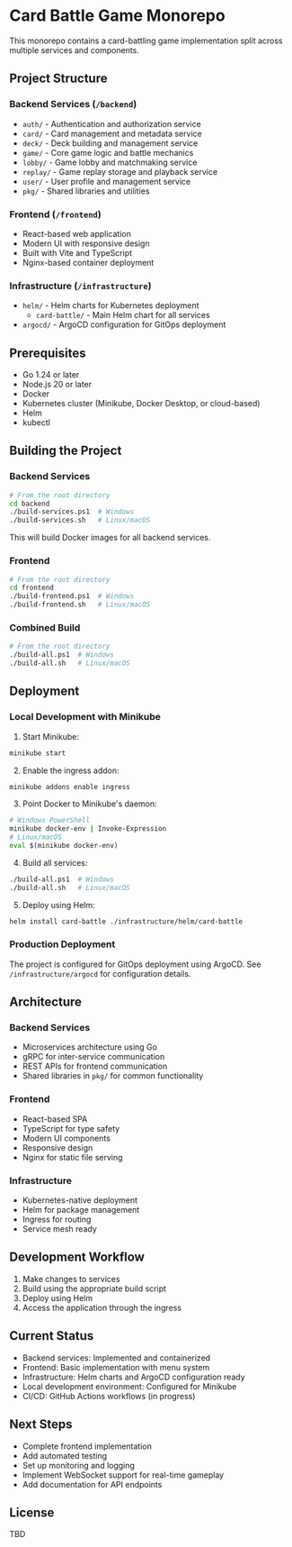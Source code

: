 # Card Battle Game Monorepo

This monorepo contains a card-battling game implementation split across multiple services and components.

## Project Structure

### Backend Services (`/backend`)
- `auth/` - Authentication and authorization service
- `card/` - Card management and metadata service
- `deck/` - Deck building and management service
- `game/` - Core game logic and battle mechanics
- `lobby/` - Game lobby and matchmaking service
- `replay/` - Game replay storage and playback service
- `user/` - User profile and management service
- `pkg/` - Shared libraries and utilities

### Frontend (`/frontend`)
- React-based web application
- Modern UI with responsive design
- Built with Vite and TypeScript
- Nginx-based container deployment

### Infrastructure (`/infrastructure`)
- `helm/` - Helm charts for Kubernetes deployment
  - `card-battle/` - Main Helm chart for all services
- `argocd/` - ArgoCD configuration for GitOps deployment

## Prerequisites

- Go 1.24 or later
- Node.js 20 or later
- Docker
- Kubernetes cluster (Minikube, Docker Desktop, or cloud-based)
- Helm
- kubectl

## Building the Project

### Backend Services

```bash
# From the root directory
cd backend
./build-services.ps1  # Windows
./build-services.sh   # Linux/macOS
```

This will build Docker images for all backend services.

### Frontend

```bash
# From the root directory
cd frontend
./build-frontend.ps1  # Windows
./build-frontend.sh   # Linux/macOS
```

### Combined Build

```bash
# From the root directory
./build-all.ps1  # Windows
./build-all.sh   # Linux/macOS
```

## Deployment

### Local Development with Minikube

1. Start Minikube:
```bash
minikube start
```

2. Enable the ingress addon:
```bash
minikube addons enable ingress
```

3. Point Docker to Minikube's daemon:
```bash
# Windows PowerShell
minikube docker-env | Invoke-Expression
# Linux/macOS
eval $(minikube docker-env)
```

4. Build all services:
```bash
./build-all.ps1  # Windows
./build-all.sh   # Linux/macOS
```

5. Deploy using Helm:
```bash
helm install card-battle ./infrastructure/helm/card-battle
```

### Production Deployment

The project is configured for GitOps deployment using ArgoCD. See `/infrastructure/argocd` for configuration details.

## Architecture

### Backend Services
- Microservices architecture using Go
- gRPC for inter-service communication
- REST APIs for frontend communication
- Shared libraries in `pkg/` for common functionality

### Frontend
- React-based SPA
- TypeScript for type safety
- Modern UI components
- Responsive design
- Nginx for static file serving

### Infrastructure
- Kubernetes-native deployment
- Helm for package management
- Ingress for routing
- Service mesh ready

## Development Workflow

1. Make changes to services
2. Build using the appropriate build script
3. Deploy using Helm
4. Access the application through the ingress

## Current Status

- Backend services: Implemented and containerized
- Frontend: Basic implementation with menu system
- Infrastructure: Helm charts and ArgoCD configuration ready
- Local development environment: Configured for Minikube
- CI/CD: GitHub Actions workflows (in progress)

## Next Steps

- Complete frontend implementation
- Add automated testing
- Set up monitoring and logging
- Implement WebSocket support for real-time gameplay
- Add documentation for API endpoints

## License

TBD
